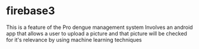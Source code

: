 # firebase3
This is a feature of the Pro dengue management system
Involves an android app that allows a user to upload a picture and that picture will be checked for it's relevance by using machine learning techniques
